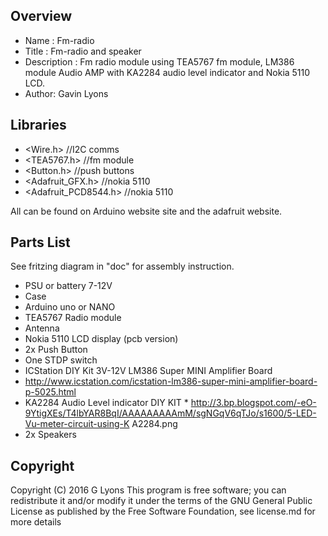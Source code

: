 Overview
--------------------
* Name : Fm-radio
* Title : Fm-radio and speaker
* Description : Fm radio module using TEA5767 fm module, LM386 module Audio AMP 
with KA2284 audio level indicator and Nokia 5110 LCD.
* Author: Gavin Lyons

Libraries
------------------------
* <Wire.h> //I2C comms
* <TEA5767.h> //fm module
* <Button.h> //push buttons
* <Adafruit_GFX.h> //nokia 5110
* <Adafruit_PCD8544.h> //nokia 5110

All can be found on Arduino website site and the adafruit website.

Parts List
------------------------------
See fritzing diagram in "doc" for assembly instruction.

 *    PSU or battery 7-12V
 *    Case
 *    Arduino uno  or NANO
 *    TEA5767 Radio module
 *    Antenna
 *    Nokia 5110 LCD display (pcb version)
 *    2x Push Button
 *    One STDP switch
 *    ICStation DIY Kit 3V-12V LM386 Super MINI Amplifier Board
 *    http://www.icstation.com/icstation-lm386-super-mini-amplifier-board-p-5025.html   
 *    KA2284 Audio Level indicator DIY KIT   *  http://3.bp.blogspot.com/-eO-9YtigXEs/T4lbYAR8BqI/AAAAAAAAAmM/sgNGqV6qTJo/s1600/5-LED-Vu-meter-circuit-using-K A2284.png
 *   2x Speakers
 
 
 Copyright
-------------------------------
Copyright (C) 2016 G Lyons This program is free software; you can redistribute it and/or modify it under the terms of the GNU General Public License as published by the Free Software Foundation, see license.md for more details


